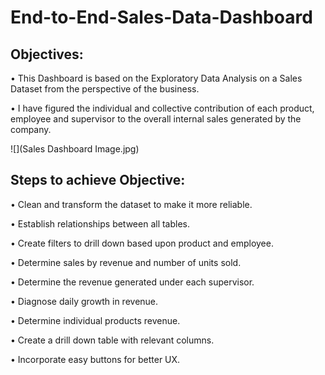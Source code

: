 # End-to-End-Sales-Data-Dashboard
## Objectives: 

•	This Dashboard is based on the Exploratory Data Analysis on a Sales Dataset from the perspective of the business. 

•	I have figured the individual and collective contribution of each product, employee and supervisor to the overall internal sales generated by the company.

![](Sales Dashboard Image.jpg)

## Steps to achieve Objective:

•	Clean and transform the dataset to make it more reliable.

•	Establish relationships between all tables.

•	Create filters to drill down based upon product and employee.

•	Determine sales by revenue and number of units sold.

•	Determine the revenue generated under each supervisor.

•	Diagnose daily growth in revenue.

•	Determine individual products revenue.

•	Create a drill down table with relevant columns.

•	Incorporate easy buttons for better UX.
